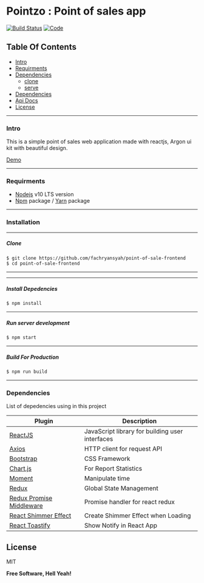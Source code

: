 # Pointzo : Point of sales app

[![Build Status](https://travis-ci.org/joemccann/dillinger.svg?branch=master)](https://travis-ci.org/joemccann/dillinger)
[![Code](https://camo.githubusercontent.com/65f7d034f575d55d73f27883473847130e1ead2e/68747470733a2f2f696d672e736869656c64732e696f2f62616467652f436f64652532305374796c652d5374616e646172642d79656c6c6f772e737667)](https://standardjs.com)


## Table Of Contents

*  [Intro](https://github.com/fachryansyah/point-of-sale-frontend#Intro)
*  [Requirments](https://github.com/fachryansyah/point-of-sale-frontend#Requirments)
*  [Dependencies](https://github.com/fachryansyah/point-of-sale-frontend#Dependencies)
    *  [clone](https://github.com/fachryansyah/point-of-sale-frontend#Clone)
    *  [serve](https://github.com/fachryansyah/point-of-sale-frontend#Serve)
* [Dependencies](https://github.com/fachryansyah/point-of-sale-frontend#Dependencies)
* [Api Docs](https://github.com/fachryansyah/point-of-sale-frontend#Api-Docs)
* [License](https://github.com/fachryansyah/point-of-sale-frontend#License)
___
### Intro

This is a simple point of sales web application made with reactjs, Argon ui kit with beautiful design.

[Demo](http://pointzoo.zeblogic.com)

___

### Requirments

* [Nodejs](https://nodejs.org/en/) v10 LTS version
* [Npm](https://www.npmjs.com/get-npm) package / [Yarn](https://yarnpkg.com/lang/en/docs/install/#mac-stable) package
___

### Installation
---

##### Clone

```sh
$ git clone https://github.com/fachryansyah/point-of-sale-frontend
$ cd point-of-sale-frontend
```
---
---

##### Install Depedencies

```sh
$ npm install
```
---

##### Run server development

```sh
$ npm start
```
---
##### Build For Production
```sh
$ npm run build
```

___

### Dependencies

List of depedencies using in this project

| Plugin | Description |
| ------ | ------ |
| [ReactJS](https://reactjs.org) | JavaScript library for building user interfaces |
| [Axios](https://github.com/axios/axios) | HTTP client for request API |
| [Bootstrap](https://getbootstrap.com) | CSS Framework |
| [Chart.js](https://www.chartjs.org) | For Report Statistics |
| [Moment](https://momentjs.com) | Manipulate time |
| [Redux](https://redux.js.org) | Global State Management |
| [Redux Promise Middleware](https://www.npmjs.com/package/redux-promise-middleware) | Promise handler for react redux |
| [React Shimmer Effect](https://www.npmjs.com/package/react-shimmer-effect) | Create Shimmer Effect when Loading |
| [React Toastify](https://www.npmjs.com/package/react-toastify) | Show Notify in React App |


License
----

MIT


**Free Software, Hell Yeah!**
